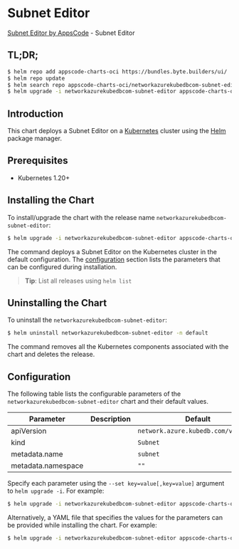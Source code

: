# Subnet Editor

[Subnet Editor by AppsCode](https://byte.builders) - Subnet Editor

## TL;DR;

```bash
$ helm repo add appscode-charts-oci https://bundles.byte.builders/ui/
$ helm repo update
$ helm search repo appscode-charts-oci/networkazurekubedbcom-subnet-editor --version=v0.4.21
$ helm upgrade -i networkazurekubedbcom-subnet-editor appscode-charts-oci/networkazurekubedbcom-subnet-editor -n default --create-namespace --version=v0.4.21
```

## Introduction

This chart deploys a Subnet Editor on a [Kubernetes](http://kubernetes.io) cluster using the [Helm](https://helm.sh) package manager.

## Prerequisites

- Kubernetes 1.20+

## Installing the Chart

To install/upgrade the chart with the release name `networkazurekubedbcom-subnet-editor`:

```bash
$ helm upgrade -i networkazurekubedbcom-subnet-editor appscode-charts-oci/networkazurekubedbcom-subnet-editor -n default --create-namespace --version=v0.4.21
```

The command deploys a Subnet Editor on the Kubernetes cluster in the default configuration. The [configuration](#configuration) section lists the parameters that can be configured during installation.

> **Tip**: List all releases using `helm list`

## Uninstalling the Chart

To uninstall the `networkazurekubedbcom-subnet-editor`:

```bash
$ helm uninstall networkazurekubedbcom-subnet-editor -n default
```

The command removes all the Kubernetes components associated with the chart and deletes the release.

## Configuration

The following table lists the configurable parameters of the `networkazurekubedbcom-subnet-editor` chart and their default values.

|     Parameter      | Description |                    Default                     |
|--------------------|-------------|------------------------------------------------|
| apiVersion         |             | <code>network.azure.kubedb.com/v1alpha1</code> |
| kind               |             | <code>Subnet</code>                            |
| metadata.name      |             | <code>subnet</code>                            |
| metadata.namespace |             | <code>""</code>                                |


Specify each parameter using the `--set key=value[,key=value]` argument to `helm upgrade -i`. For example:

```bash
$ helm upgrade -i networkazurekubedbcom-subnet-editor appscode-charts-oci/networkazurekubedbcom-subnet-editor -n default --create-namespace --version=v0.4.21 --set apiVersion=network.azure.kubedb.com/v1alpha1
```

Alternatively, a YAML file that specifies the values for the parameters can be provided while
installing the chart. For example:

```bash
$ helm upgrade -i networkazurekubedbcom-subnet-editor appscode-charts-oci/networkazurekubedbcom-subnet-editor -n default --create-namespace --version=v0.4.21 --values values.yaml
```
